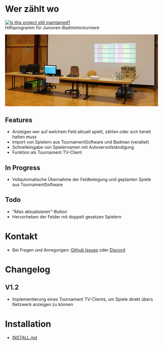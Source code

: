 # Wer zählt wo
[![Is this project still maintained?](https://img.shields.io/badge/maintained-yes-green.svg?style=plastic)](https://github.com/badges/shields)  
Hilfsprogramm für Junioren-Badmintonturniere

![Aufbau](doc/setup.jpg)

## Features
- Anzeigen wer auf welchem Feld aktuell spielt, zählen oder sich bereit halten muss
- Import von Spielern aus TournamentSoftware und Badman (veraltet)
- Schnelleingabe von Spielernamen mit Autovervollständigung 
- Funktion als Tournament TV-Client

## In Progress
- Vollautomatische Übernahme der Feldbelegung und geplanten Spiele aus TournamentSoftware

## Todo
- "Alles aktualisieren"-Button
- Hervorheben der Felder mit doppelt gesetzen Spielern

# Kontakt
- Bei Fragen und Anregungen: [Github Issues](https://github.com/bc-arbon/WerZaehltWo3/issues) oder [Discord](https://discord.gg/gG7S4y5HZd)

# Changelog
## V1.2
- Implementierung eines Tournament TV-Clients, um Spiele direkt übers Netzwerk anzeigen zu können

# Installation
- [INSTALL.md](INSTALL.md)
